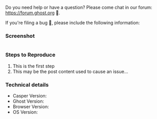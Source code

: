 Do you need help or have a question? Please come chat in our forum: https://forum.ghost.org 👫.

If you're filing a bug 🐛, please include the following information:

### Screenshot

![]()

### Steps to Reproduce
 
 1. This is the first step
 2. This may be the post content used to cause an issue...

### Technical details

* Casper Version:
* Ghost Version:
* Browser Version:
* OS Version:
